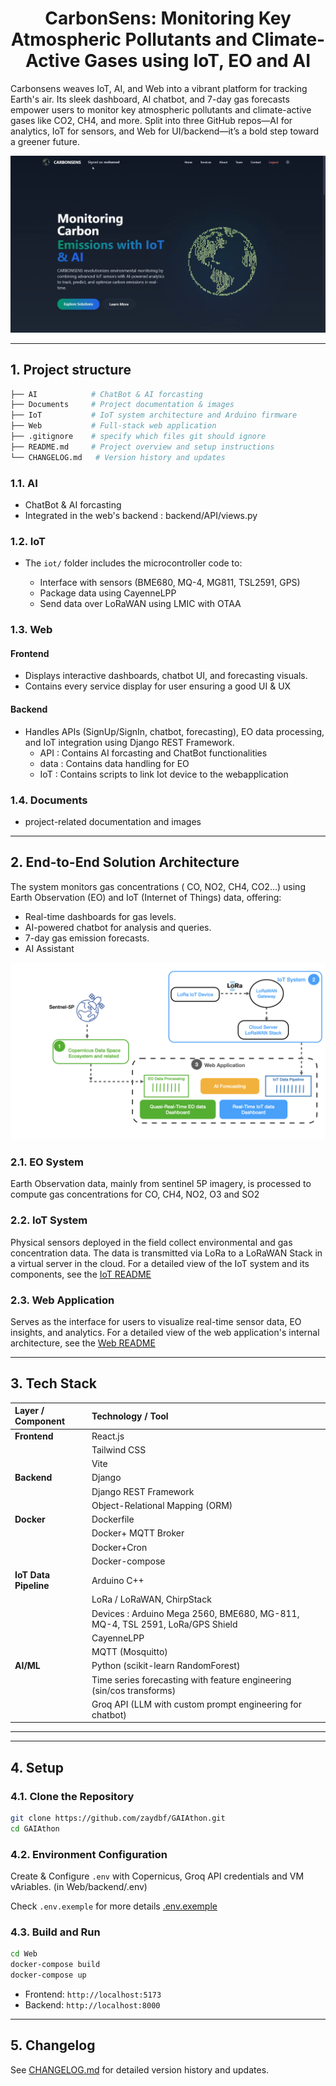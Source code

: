 <h1 style="text-align: center;">
  CarbonSens: Monitoring Key Atmospheric Pollutants and Climate-Active Gases using IoT, EO and AI
</h1>


Carbonsens weaves IoT, AI, and Web into a vibrant platform for tracking Earth's air. Its sleek dashboard, AI chatbot, and 7-day gas forecasts empower users to monitor key atmospheric pollutants and climate-active gases like CO2, CH4, and more. Split into three GitHub repos—AI for analytics, IoT for sensors, and Web for UI/backend—it’s a bold step toward a greener future.

<p align="center"><img src="./Documents//images/Capture.png" alt="Capture" width="800" /></p>
 

---

## 1. Project structure

```bash
├── AI            # ChatBot & AI forcasting
├── Documents     # Project documentation & images
├── IoT           # IoT system architecture and Arduino firmware  
├── Web           # Full-stack web application 
├── .gitignore    # specify which files git should ignore
├── README.md     # Project overview and setup instructions
└── CHANGELOG.md   # Version history and updates
```

 
### 1.1. AI
  - ChatBot & AI forcasting 
  - Integrated in the web's backend : backend/API/views.py

### 1.2. IoT   
  - The `iot/` folder includes the microcontroller code to:
     
     - Interface with sensors (BME680, MQ-4, MG811, TSL2591, GPS)
     - Package data using CayenneLPP
     - Send data over LoRaWAN using LMIC with OTAA

### 1.3. Web

#### Frontend

- Displays interactive dashboards, chatbot UI, and forecasting visuals.
- Contains every service display for user ensuring a good UI & UX
  
#### Backend 
- Handles APIs (SignUp/SignIn, chatbot, forecasting), EO data processing, and IoT integration using Django REST Framework.
  - API : Contains AI forcasting and ChatBot functionalities
  - data : Contains data handling for EO
  - IoT : Contains scripts to link Iot device to the webapplication

### 1.4. Documents

- project-related documentation and images

---

## 2. End-to-End Solution Architecture

The system monitors  gas concentrations ( CO, NO2, CH4, CO2...) using Earth Observation (EO) and IoT (Internet of Things) data, offering:

- Real-time dashboards for gas levels.
- AI-powered chatbot for analysis and queries.
- 7-day gas emission forecasts.
- AI Assistant

![Architecture Diagram](Documents/images/GlobalArch.jpeg)

### 2.1. EO System
Earth Observation data, mainly from sentinel 5P imagery, is processed to compute gas concentrations for CO, CH4, NO2, O3 and  SO2
### 2.2. IoT System
Physical sensors deployed in the field collect environmental and gas concentration data. The data is transmitted via LoRa to a LoRaWAN Stack in a virtual server in the cloud. For a detailed view of the IoT system and its components, see the [IoT README](./IoT/README.md)
### 2.3. Web Application
Serves as the interface for users to visualize real-time sensor data, EO insights, and analytics.  For a detailed view of the web application's internal architecture, see the [Web README](./Web/README.md)

---

## 3. Tech Stack 
 

| Layer / Component     | Technology / Tool                            | 
|:--------------------- |:---------------------------------------------| 
| **Frontend**          | React.js                                     |  
|                       | Tailwind CSS                                 |  
|                       | Vite                                         | 
| **Backend**           | Django                                       | 
|                       | Django REST Framework                        |
|                       | Object-Relational Mapping (ORM)              |
| **Docker**            | Dockerfile                                   |  
|                       | Docker+ MQTT Broker                          |
|                       | Docker+Cron                                  |
|                       | Docker-compose                               |
| **IoT Data Pipeline** | Arduino C++                                  |  
|                       | LoRa / LoRaWAN, ChirpStack                   |  
|                       | Devices : Arduino Mega 2560, BME680, MG-811, MQ-4, TSL 2591, LoRa/GPS Shield                                      |
|                       | CayenneLPP                                   | 
|                       | MQTT (Mosquitto)                             |  
| **AI/ML**             | Python (scikit-learn RandomForest)           |
|                       | Time series forecasting with feature engineering (sin/cos transforms)                                             |                    
|                       | Groq API (LLM with custom prompt engineering for chatbot)                                             |

---


---

## 4. Setup

### 4.1. Clone the Repository

```bash
git clone https://github.com/zaydbf/GAIAthon.git
cd GAIAthon
```

### 4.2. Environment Configuration

Create & Configure `.env` with Copernicus, Groq API credentials and VM vAriables. (in Web/backend/.env)

Check `.env.exemple` for more details [.env.exemple](./Web/backend/.env.exemple)

### 4.3.  Build and Run

   ```bash
   cd Web
   docker-compose build
   docker-compose up
   ```

   - Frontend: `http://localhost:5173`
   - Backend: `http://localhost:8000`

---

## 5. Changelog

See [CHANGELOG.md](CHANGELOG.md) for detailed version history and updates.

